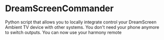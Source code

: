 # DreamScreenCommander
Python script that allows you to locally integrate control your DreamScreen Ambient TV device with other systems.  You don't need your phone anymore to switch outputs.  You can now use your harmony remote
